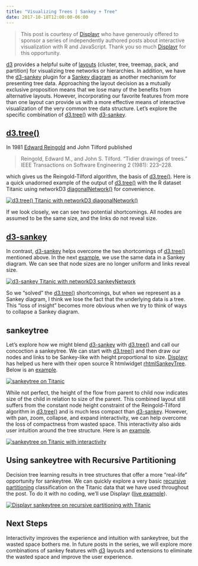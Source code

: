 ```yaml
---
title: "Visualizing Trees | Sankey + Tree"
date: 2017-10-18T12:00:00-06:00
---
```


<blockquote class="blockquote-type1">This post is courtesy of <a href="http://displayr.com")>Displayr</a> who have generously offered to sponsor a series of independently authored posts about interactive visualization with R and JavaScript. Thank you so much <a href="http://displayr.com")>Displayr</a> for this opportunity.</blockquote>

[d3](https://d3js.org) provides a helpful suite of [layouts](https://github.com/d3/d3-hierarchy#cluster) (cluster, tree, treemap, pack, and partition) for visualizing tree networks or hierarchies. In addition, we have the [d3-sankey](https://github.com/d3/d3-sankey) plugin for a [Sankey diagram](https://en.wikipedia.org/wiki/Sankey_diagram) as another mechanism for presenting tree data. Approaching the layout decision as a mutually exclusive proposition means that we lose many of the benefits from alternative layouts. However, incorporating our favorite features from more than one layout can provide us with a more effective means of interactive visualization of the very common tree data structure. Let’s explore the specific combination of [d3.tree()](https://github.com/d3/d3-hierarchy#tree) with [d3-sankey](https://github.com/d3/d3-sankey).

## [d3.tree()](https://github.com/d3/d3-hierarchy#tree)

In 1981 [Edward Reingold](http://reingold.co/) and John Tilford published

>Reingold, Edward M., and John S. Tilford. “Tidier drawings of trees.” IEEE Transactions on Software Engineering 2 (1981): 223–228.

which gives us the Reingold-Tilford algorithm, the basis of [d3.tree()](https://github.com/d3/d3-hierarchy#tree). Here is a quick unadorned example of the output of [d3.tree()](https://github.com/d3/d3-hierarchy#tree) with the R dataset Titanic using networkD3 [diagonalNetwork()](https://christophergandrud.github.io/networkD3/#radial) for convenience.

[![d3.tree() Titanic with networkD3 diagonalNetwork()](images/sankeytree_displayr_d3tree.png)](https://app.displayr.com/Dashboard?id=90646047-bce8-48cf-9a7a-24a36b04cb53)

If we look closely, we can see two potential shortcomings. All nodes are assumed to be the same size, and the links do not reveal size.

## [d3-sankey](https://github.com/d3/d3-sankey)

In contrast, [d3-sankey](https://github.com/d3/d3-sankey) helps overcome the two shortcomings of [d3.tree()](https://github.com/d3/d3-hierarchy#tree) mentioned above. In the next [example](https://app.displayr.com/Dashboard?id=2d24a2b8-7ddf-4690-8767-bcde814c59de), we use the same data in a Sankey diagram. We can see that node sizes are no longer uniform and links reveal size.

[![d3-sankey Titanic with networkD3 sankeyNetwork](images/sankeytree_displayr_sankey.png)](https://app.displayr.com/Dashboard?id=2d24a2b8-7ddf-4690-8767-bcde814c59de)

So we “solved” the [d3.tree()](https://github.com/d3/d3-hierarchy#tree) shortcomings, but when we represent as a Sankey diagram, I think we lose the fact that the underlying data is a tree. This “loss of insight” becomes more obvious when we try to think of ways to collapse a Sankey diagram.

## sankeytree

Let’s explore how we might blend [d3-sankey](https://github.com/d3/d3-sankey) with [d3.tree()](https://github.com/d3/d3-hierarchy#tree) and call our concoction a sankeytree.  We can start with [d3.tree()](https://github.com/d3/d3-hierarchy#tree) and then draw our nodes and links to be Sankey-like with height proportional to size. [Displayr](http://displayr.com) has helped us here with their open source R htmlwidget [rhtmlSankeyTree](https://github.com/Displayr/rhtmlSankeyTree). Below is an [example](https://bl.ocks.org/timelyportfolio/34296462d01cc80915d1f01431723763).

[![sankeytree on Titanic](images/sankeytree_sankeytree_titanic.png)](https://bl.ocks.org/timelyportfolio/34296462d01cc80915d1f01431723763)

While not perfect, the height of the flow from parent to child now indicates size of the child in relation to size of the parent. This combined layout still suffers from the constant node height constraint of the Reingold-Tilford algorithm in [d3.tree()](https://github.com/d3/d3-hierarchy#tree) and is much less compact than [d3-sankey](https://github.com/d3/d3-sankey). However, with pan, zoom, collapse, and expand interactivity, we can help overcome the loss of compactness from wasted space. This interactivity also aids user intuition around the tree structure. Here is an [example](https://bl.ocks.org/timelyportfolio/34296462d01cc80915d1f01431723763).

[![sankeytree on Titanic with interactivity](images/sankeytree_sankeytree_titanic.gif)](https://bl.ocks.org/timelyportfolio/34296462d01cc80915d1f01431723763)

## Using sankeytree with Recursive Partitioning

Decision tree learning results in tree structures that offer a more “real-life” opportunity for sankeytree. We can quickly explore a very basic [recursive partitioning](https://cran.r-project.org/web/packages/rpart/vignettes/longintro.pdf) classification on the Titanic data that we have used throughout the post. To do it with no coding, we’ll use Displayr ([live example](https://app.displayr.com/Dashboard?id=e0c54314-c6c9-4f7a-a7c0-a64f35df897a)).

[![Displayr sankeytree on recursive partitioning with Titanic](images/sankeytree_displayr_titanic.gif)](https://app.displayr.com/Dashboard?id=e0c54314-c6c9-4f7a-a7c0-a64f35df897a)

## Next Steps

Interactivity improves the experience and intuition with sankeytree, but the wasted space bothers me. In future posts in the series, we will explore more combinations of sankey features with [d3](https://d3js.org) layouts and extensions to eliminate the wasted space and improve the user experience.